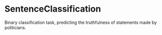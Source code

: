 # SentenceClassification
Binary classification task, predicting the truthfulness of statements made by politicians. 
